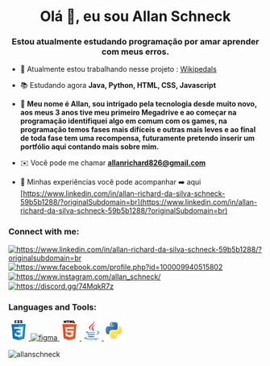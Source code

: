 <h1 align="center">Olá 🖖, eu sou Allan Schneck</h1>
<h3 align="center">Estou atualmente estudando programação por amar aprender com meus erros.</h3>

- 🎸 Atualmente estou trabalhando nesse projeto : [Wikipedals](https://www.figma.com/design/blEJLJCJVAkjQZt6XLmmUJ/Untitled?node-id=0-1&t=Vdgaib8LywXkBdZv-1)

- 📚 Estudando agora **Java, Python, HTML, CSS, Javascript**

- 💬 **Meu nome é Allan, sou intrigado pela tecnologia desde muito novo, aos meus 3 anos tive meu primeiro Megadrive e ao começar na programação identifiquei algo em comum com os games, na programação temos fases mais difíceis e outras mais leves e ao final de toda fase tem uma recompensa, futuramente pretendo inserir um portfólio aqui contando mais sobre mim.**

- ✉️ Você pode me chamar **allanrichard826@gmail.com**

- 📄 Minhas experiências você pode acompanhar ➡️ aqui [https://www.linkedin.com/in/allan-richard-da-silva-schneck-59b5b1288/?originalSubdomain=br](https://www.linkedin.com/in/allan-richard-da-silva-schneck-59b5b1288/?originalSubdomain=br)

<h3 align="left">Connect with me:</h3>
<p align="left">
<a href="https://linkedin.com/in/https://www.linkedin.com/in/allan-richard-da-silva-schneck-59b5b1288/?originalsubdomain=br" target="blank"><img align="center" src="https://raw.githubusercontent.com/rahuldkjain/github-profile-readme-generator/master/src/images/icons/Social/linked-in-alt.svg" alt="https://www.linkedin.com/in/allan-richard-da-silva-schneck-59b5b1288/?originalsubdomain=br" height="30" width="40" /></a>
<a href="https://fb.com/https://www.facebook.com/profile.php?id=100009940515802" target="blank"><img align="center" src="https://raw.githubusercontent.com/rahuldkjain/github-profile-readme-generator/master/src/images/icons/Social/facebook.svg" alt="https://www.facebook.com/profile.php?id=100009940515802" height="30" width="40" /></a>
<a href="https://instagram.com/https://www.instagram.com/allan_schneck/" target="blank"><img align="center" src="https://raw.githubusercontent.com/rahuldkjain/github-profile-readme-generator/master/src/images/icons/Social/instagram.svg" alt="https://www.instagram.com/allan_schneck/" height="30" width="40" /></a>
<a href="https://discord.gg/https://discord.gg/74MqkR7z" target="blank"><img align="center" src="https://raw.githubusercontent.com/rahuldkjain/github-profile-readme-generator/master/src/images/icons/Social/discord.svg" alt="https://discord.gg/74MqkR7z" height="30" width="40" /></a>
</p>

<h3 align="left">Languages and Tools:</h3>
<p align="left"> <a href="https://www.w3schools.com/css/" target="_blank" rel="noreferrer"> <img src="https://raw.githubusercontent.com/devicons/devicon/master/icons/css3/css3-original-wordmark.svg" alt="css3" width="40" height="40"/> </a> <a href="https://www.figma.com/" target="_blank" rel="noreferrer"> <img src="https://www.vectorlogo.zone/logos/figma/figma-icon.svg" alt="figma" width="40" height="40"/> </a> <a href="https://www.w3.org/html/" target="_blank" rel="noreferrer"> <img src="https://raw.githubusercontent.com/devicons/devicon/master/icons/html5/html5-original-wordmark.svg" alt="html5" width="40" height="40"/> </a> <a href="https://www.java.com" target="_blank" rel="noreferrer"> <img src="https://raw.githubusercontent.com/devicons/devicon/master/icons/java/java-original.svg" alt="java" width="40" height="40"/> </a> <a href="https://www.python.org" target="_blank" rel="noreferrer"> <img src="https://raw.githubusercontent.com/devicons/devicon/master/icons/python/python-original.svg" alt="python" width="40" height="40"/> </a> </p>

<p><img align="center" src="https://github-readme-stats.vercel.app/api/top-langs?username=allanschneck&show_icons=true&locale=en&layout=compact" alt="allanschneck" /></p>

